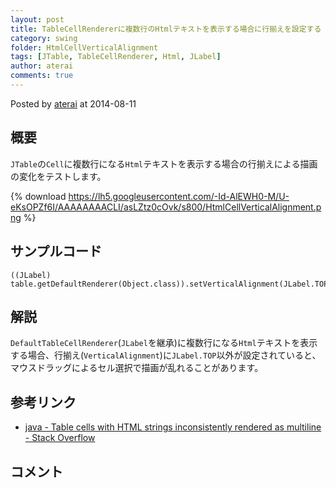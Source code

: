 ```yaml
---
layout: post
title: TableCellRendererに複数行のHtmlテキストを表示する場合に行揃えを設定する
category: swing
folder: HtmlCellVerticalAlignment
tags: [JTable, TableCellRenderer, Html, JLabel]
author: aterai
comments: true
---
```


Posted by [aterai](http://terai.xrea.jp/aterai.html) at 2014-08-11

## 概要
`JTable`の`Cell`に複数行になる`Html`テキストを表示する場合の行揃えによる描画の変化をテストします。

{% download https://lh5.googleusercontent.com/-Id-AlEWH0-M/U-eKsOPZf6I/AAAAAAAACLI/asLZtz0cOvk/s800/HtmlCellVerticalAlignment.png %}

## サンプルコード
<pre class="prettyprint"><code>((JLabel) table.getDefaultRenderer(Object.class)).setVerticalAlignment(JLabel.TOP);
</code></pre>

## 解説
`DefaultTableCellRenderer`(`JLabel`を継承)に複数行になる`Html`テキストを表示する場合、行揃え(`VerticalAlignment`)に`JLabel.TOP`以外が設定されていると、マウスドラッグによるセル選択で描画が乱れることがあります。

## 参考リンク
- [java - Table cells with HTML strings inconsistently rendered as multiline - Stack Overflow](http://stackoverflow.com/questions/25043191/table-cells-with-html-strings-inconsistently-rendered-as-multiline)

<!-- dummy comment line for breaking list -->

## コメント
